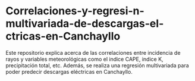 # Correlaciones-y-regresi-n-multivariada-de-descargas-el-ctricas-en-Canchayllo
Este repositorio explica acerca de las correlaciones entre incidencia de rayos y variables meteorológicas como el indice CAPE, indice K, precipitación total, etc. Además, se realiza una regresión multivariada para poder predecir descargas eléctricas en Canchayllo. 
